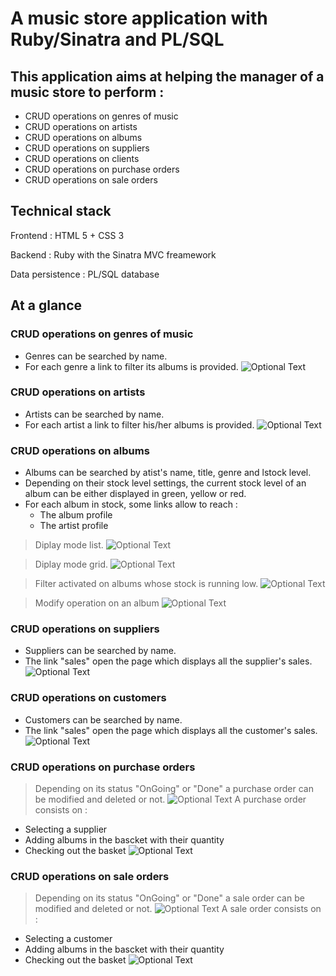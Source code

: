 # A music store application with Ruby/Sinatra and PL/SQL

## This application aims at helping the manager of a music store to perform :
- CRUD operations on genres of music
- CRUD operations on artists
- CRUD operations on albums
- CRUD operations on suppliers
- CRUD operations on clients
- CRUD operations on purchase orders
- CRUD operations on sale orders


## Technical stack

Frontend : HTML 5 + CSS 3

Backend : Ruby with the Sinatra MVC freamework

Data persistence : PL/SQL database

## At a glance

### CRUD operations on genres of music
- Genres can be searched by name.
- For each genre a link to filter its albums is provided.
![Optional Text](./documentation/5_screenshots/genres.png)

### CRUD operations on artists
- Artists can be searched by name.
- For each artist a link to filter his/her albums is provided.
![Optional Text](./documentation/5_screenshots/artists.png)

### CRUD operations on albums
- Albums can be searched by atist's name, title, genre and lstock level.
- Depending on their stock level settings, the current stock level of an album can be either displayed in green, yellow or red.
- For each album in stock, some links allow to reach :
  - The album profile
  - The artist profile
  
> Diplay mode list.
![Optional Text](./documentation/5_screenshots/albums_in_stock.png)

> Diplay mode grid.
![Optional Text](./documentation/5_screenshots/albums_grid_presentation.png)

> Filter activated on albums whose stock is running low.
![Optional Text](./documentation/5_screenshots/albums_low_in_stock.png)

> Modify operation on an album
![Optional Text](./documentation/5_screenshots/album_modification.png)

### CRUD operations on suppliers
- Suppliers can be searched by name.
- The link "sales" open the page which displays all the supplier's sales. 
![Optional Text](./documentation/5_screenshots/supliers.png)

### CRUD operations on customers
- Customers can be searched by name.
- The link "sales" open the page which displays all the customer's sales. 
![Optional Text](./documentation/5_screenshots/customers.png)

### CRUD operations on purchase orders
> Depending on its status "OnGoing" or "Done" a purchase order can be modified and deleted or not.
![Optional Text](./documentation/5_screenshots/purchase_order_list.png)
> A purchase order consists on : 
- Selecting a supplier
- Adding albums in the bascket with their quantity
- Checking out the basket
![Optional Text](./documentation/5_screenshots/purchase_order_modification.png)

### CRUD operations on sale orders
> Depending on its status "OnGoing" or "Done" a sale order can be modified and deleted or not.
![Optional Text](./documentation/5_screenshots/sales_orders_list.png)
> A sale order consists on : 
- Selecting a customer
- Adding albums in the bascket with their quantity
- Checking out the basket
![Optional Text](./documentation/5_screenshots/sale_order_modification.png)
